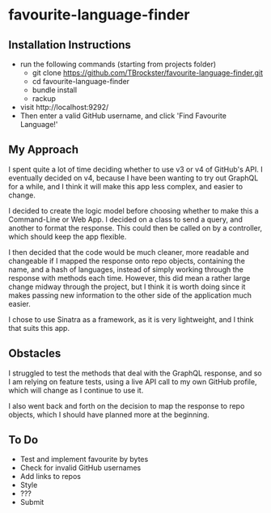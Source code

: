 # favourite-language-finder

## Installation Instructions

 - run the following commands (starting from projects folder)
   - git clone https://github.com/TBrockster/favourite-language-finder.git
   - cd favourite-language-finder
   - bundle install
   - rackup
 - visit http://localhost:9292/
 - Then enter a valid GitHub username, and click 'Find Favourite Language!'

## My Approach

I spent quite a lot of time deciding whether to use v3 or v4 of GitHub's API. I eventually decided on v4, because I have been wanting to try out GraphQL for a while, and I think it will make this app less complex, and easier to change. 

I decided to create the logic model before choosing whether to make this a Command-Line or Web App. I decided on a class to send a query, and another to format the response. This could then be called on by a controller, which should keep the app flexible.

I then decided that the code would be much cleaner, more readable and changeable if I mapped the response onto repo objects, containing the name, and a hash of languages, instead of simply working through the response with methods each time. However, this did mean a rather large change midway through the project, but I think it is worth doing since it makes passing new information to the other side of the application much easier.

I chose to use Sinatra as a framework, as it is very lightweight, and I think that suits this app.

## Obstacles

I struggled to test the methods that deal with the GraphQL response, and so I am relying on feature tests, using a live API call to my own GitHub profile, which will change as I continue to use it.

I also went back and forth on the decision to map the response to repo objects, which I should have planned more at the beginning.

## To Do

 - Test and implement favourite by bytes
 - Check for invalid GitHub usernames
 - Add links to repos
 - Style
 - ???
 - Submit
